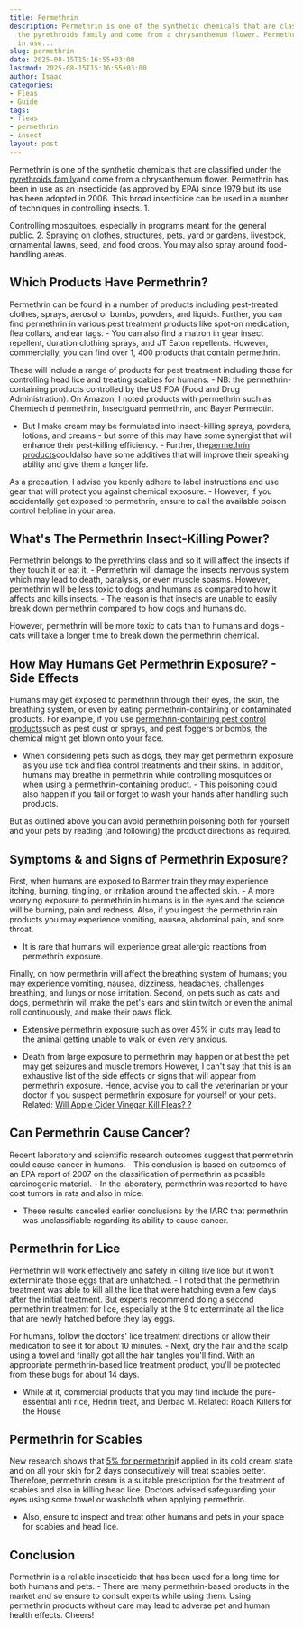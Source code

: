 ```yaml
---
title: Permethrin
description: Permethrin is one of the synthetic chemicals that are classified under
  the pyrethroids family and come from a chrysanthemum flower. Permethrin has been
  in use...
slug: permethrin
date: 2025-08-15T15:16:55+03:00
lastmod: 2025-08-15T15:16:55+03:00
author: Isaac
categories:
- Fleas
- Guide
tags:
- fleas
- permethrin
- insect
layout: post
---
```

Permethrin is one of the synthetic chemicals that are classified under the [pyrethroids family](https://www.epa.gov/ingredients-used-pesticide-products/registration-review-pyrethrins-and-pyrethroids)and come from a chrysanthemum flower. Permethrin has been in use as an insecticide (as approved by EPA) since 1979 but its use has been adopted in 2006. This broad insecticide can be used in a number of techniques in controlling insects. 1.

Controlling mosquitoes, especially in programs meant for the general public. 2. Spraying on clothes, structures, pets, yard or gardens, livestock, ornamental lawns, seed, and food crops. You may also spray around food-handling areas.

##  Which Products Have Permethrin?

Permethrin can be found in a number of products including pest-treated clothes, sprays, aerosol or bombs, powders, and liquids. Further, you can find permethrin in various pest treatment products like spot-on medication, flea collars, and ear tags. - You can also find a matron in gear insect repellent, duration clothing sprays, and JT Eaton repellents. However, commercially, you can find over 1, 400 products that contain permethrin.

These will include a range of products for pest treatment including those for controlling head lice and treating scabies for humans. - NB: the permethrin-containing products controlled by the US FDA (Food and Drug Administration). On Amazon, I noted products with permethrin such as Chemtech d permethrin, Insectguard permethrin, and Bayer Permectin.

- But I make cream may be formulated into insect-killing sprays, powders, lotions, and creams - but some of this may have some synergist that will enhance their pest-killing efficiency. - Further, the[permethrin products](https://pestpolicy.com/best-fogger-for-[fleas](https://pestpolicy.com/are-fleas-nocturnal/)/)couldalso have some additives that will improve their speaking ability and give them a longer life.

As a precaution, I advise you keenly adhere to label instructions and use gear that will protect you against chemical exposure. - However, if you accidentally get exposed to permethrin, ensure to call the available poison control helpline in your area.

##  What's The Permethrin Insect-Killing Power?

Permethrin belongs to the pyrethrins class and so it will affect the insects if they touch it or eat it. - Permethrin will damage the insects nervous system which may lead to death, paralysis, or even muscle spasms. However, permethrin will be less toxic to dogs and humans as compared to how it affects and kills insects. - The reason is that insects are unable to easily break down permethrin compared to how dogs and humans do.

However, permethrin will be more toxic to cats than to humans and dogs - cats will take a longer time to break down the permethrin chemical.

##  How May Humans Get Permethrin Exposure? - Side Effects

Humans may get exposed to permethrin through their eyes, the skin, the breathing system, or even by eating permethrin-containing or contaminated products. For example, if you use [permethrin-containing pest control products](https://pestpolicy.com/best-flea-treatment-for-cats/)such as pest dust or sprays, and pest foggers or bombs, the chemical might get blown onto your face.

- When considering pets such as dogs, they may get permethrin exposure as you use tick and flea control treatments and their skins. In addition, humans may breathe in permethrin while controlling mosquitoes or when using a permethrin-containing product. - This poisoning could also happen if you fail or forget to wash your hands after handling such products.

But as outlined above you can avoid permethrin poisoning both for yourself and your pets by reading (and following) the product directions as required.

##  Symptoms & and Signs of Permethrin Exposure?

First, when humans are exposed to Barmer train they may experience itching, burning, tingling, or irritation around the affected skin. - A more worrying exposure to permethrin in humans is in the eyes and the science will be burning, pain and redness. Also, if you ingest the permethrin rain products you may experience vomiting, nausea, abdominal pain, and sore throat.

- It is rare that humans will experience great allergic reactions from permethrin exposure.

Finally, on how permethrin will affect the breathing system of humans; you may experience vomiting, nausea, dizziness, headaches, challenges breathing, and lungs or nose irritation. Second, on pets such as cats and dogs, permethrin will make the pet's ears and skin twitch or even the animal roll continuously, and make their paws flick.

- Extensive permethrin exposure such as over 45% in cuts may lead to the animal getting unable to walk or even very anxious.

- Death from large exposure to permethrin may happen or at best the pet may get seizures and muscle tremors However, I can't say that this is an exhaustive list of the side effects or signs that will appear from permethrin exposure. Hence, advise you to call the veterinarian or your doctor if you suspect permethrin exposure for yourself or your pets. Related: [Will Apple Cider Vinegar Kill Fleas? ? ](https://pestpolicy.com/does-apple-cider-vinegar-kill-fleas/)

##  Can Permethrin Cause Cancer?

Recent laboratory and scientific research outcomes suggest that permethrin could cause cancer in humans. - This conclusion is based on outcomes of an EPA report of 2007 on the classification of permethrin as possible carcinogenic material. - In the laboratory, permethrin was reported to have cost tumors in rats and also in mice.

- These results canceled earlier conclusions by the IARC that permethrin was unclassifiable regarding its ability to cause cancer.

##  Permethrin for Lice

Permethrin will work effectively and safely in killing live lice but it won't exterminate those eggs that are unhatched. - I noted that the permethrin treatment was able to kill all the lice that were hatching even a few days after the initial treatment. But experts recommend doing a second permethrin treatment for lice, especially at the 9 to exterminate all the lice that are newly hatched before they lay eggs.

For humans, follow the doctors' lice treatment directions or allow their medication to see it for about 10 minutes. - Next, dry the hair and the scalp using a towel and finally got all the hair tangles you'll find. With an appropriate permethrin-based lice treatment product, you'll be protected from these bugs for about 14 days.

- While at it, commercial products that you may find include the pure-essential anti rice, Hedrin treat, and Derbac M. Related: Roach Killers for the House

##  Permethrin for Scabies

New research shows that [5% for permethrin](https://www.ncbi.nlm.nih.gov/pmc/articles/PMC1117314/)if applied in its cold cream state and on all your skin for 2 days consecutively will treat scabies better. Therefore, permethrin cream is a suitable prescription for the treatment of scabies and also in killing head lice. Doctors advised safeguarding your eyes using some towel or washcloth when applying permethrin.

- Also, ensure to inspect and treat other humans and pets in your space for scabies and head lice.

##  Conclusion

Permethrin is a reliable insecticide that has been used for a long time for both humans and pets. - There are many permethrin-based products in the market and so ensure to consult experts while using them. Using permethrin products without care may lead to adverse pet and human health effects. Cheers!
